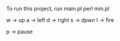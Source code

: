 To run this project, run main.pl
perl min.pl

w -> up
a -> left
d -> right
s -> dpwn
l -> fire

p -> pause
